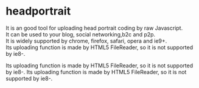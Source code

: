 # headportrait

It is an good tool for uploading head portrait coding by raw Javascript.<br>
It can be used to your blog, social networking,b2c and p2p.<br>
It is widely supported by chrome, firefox, safari, opera and ie9+.<br>
Its uploading function is made by HTML5 FileReader, so it is not supported by ie8-.

Its uploading function is made by HTML5 FileReader, so it is not supported by ie8-.
Its uploading function is made by HTML5 FileReader, so it is not supported by ie8-.
